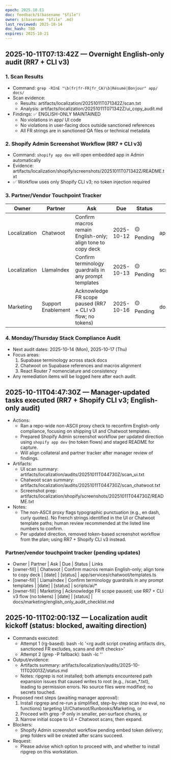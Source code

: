 ```yaml
---
epoch: 2025.10.E1
doc: feedback/$(basename "$file")
owner: $(basename "$file" .md)
last_reviewed: 2025-10-14
doc_hash: TBD
expires: 2025-10-21
---
```


<!-- Log new updates below. Include timestamp, command/output, and evidence path. -->

## 2025-10-11T07:13:42Z — Overnight English-only audit (RR7 + CLI v3)

### 1. Scan Results
- Command: `grep -RInE "\b(fr|fr-FR|fr_CA)\b|Résumé|Bonjour" app/ docs/`
- Scan evidence:
  - Results: artifacts/localization/20251011T071342Z/scan.txt
  - Analysis: artifacts/localization/20251011T071342Z/ui_copy_audit.md
- Findings: ✅ ENGLISH-ONLY MAINTAINED
  - No violations in app/ UI code
  - No violations in user-facing docs outside sanctioned references
  - All FR strings are in sanctioned QA files or technical metadata

### 2. Shopify Admin Screenshot Workflow (RR7 + CLI v3)
- Command: `shopify app dev` will open embedded app in Admin automatically
- Evidence: artifacts/localization/shopify/screenshots/20251011T071342Z/README.txt
- ✅ Workflow uses only Shopify CLI v3; no token injection required

### 3. Partner/Vendor Touchpoint Tracker
| Owner | Partner | Ask | Due | Status | Links |
|-------|---------|-----|-----|--------|-------|
| Localization | Chatwoot | Confirm macros remain English-only; align tone to copy deck | 2025-10-12 | 🟡 Pending | app/services/chatwoot/templates.ts |
| Localization | LlamaIndex | Confirm terminology guardrails in any prompt templates | 2025-10-13 | 🟡 Pending | scripts/ai/* |
| Marketing | Support Enablement | Acknowledge FR scope paused (RR7 + CLI v3 flow; no tokens) | 2025-10-16 | 🟡 Pending | docs/marketing/english_only_audit_checklist.md |

### 4. Monday/Thursday Stack Compliance Audit
- Next audit dates: 2025-10-14 (Mon), 2025-10-17 (Thu)
- Focus areas:
  1. Supabase terminology across stack docs
  2. Chatwoot on Supabase references and macros alignment
  3. React Router 7 nomenclature and consistency
- Any remediation items will be logged here after each audit.

## 2025-10-11T04:47:30Z — Manager-updated tasks executed (RR7 + Shopify CLI v3; English-only audit)
- Actions:
  - Ran a repo-wide non-ASCII proxy check to reconfirm English-only compliance, focusing on shipping UI and Chatwoot templates.
  - Prepared Shopify Admin screenshot workflow per updated direction using `shopify app dev` (no token flows) and staged README for capture.
  - Will align collateral and partner tracker after manager review of findings.
- Artifacts:
  - UI scan summary: artifacts/localization/audits/20251011T044730Z/scan_ui.txt
  - Chatwoot scan summary: artifacts/localization/audits/20251011T044730Z/scan_chatwoot.txt
  - Screenshot prep: artifacts/localization/shopify/screenshots/20251011T044730Z/README.txt
- Notes:
  - The non-ASCII proxy flags typographic punctuation (e.g., en dash, curly quotes). No French strings identified in the UI or Chatwoot template paths; human review recommended at the listed line numbers to confirm.
  - Per updated direction, removed token-based screenshot workflow from the plan; using RR7 + Shopify CLI v3 instead.

### Partner/vendor touchpoint tracker (pending updates)
- Owner | Partner | Ask | Due | Status | Links
- [owner-fill] | Chatwoot | Confirm macros remain English-only; align tone to copy deck | [date] | [status] | app/services/chatwoot/templates.ts
- [owner-fill] | LlamaIndex | Confirm terminology guardrails in any prompt templates | [date] | [status] | scripts/ai/*
- [owner-fill] | Marketing | Acknowledge FR scope paused; use RR7 + CLI v3 flow (no tokens) | [date] | [status] | docs/marketing/english_only_audit_checklist.md

## 2025-10-11T02:00:13Z — Localization audit kickoff (status: blocked, awaiting direction)
- Commands executed:
  - Attempt 1 (rg-based): bash -lc '<rg audit script creating artifacts dirs, sanctioned FR excludes, scans and drift checks>'
  - Attempt 2 (grep -P fallback): bash -lc '<grep-based audit script using scan_list helper and per-surface scans>'
- Output/evidence:
  - Artifacts summary: artifacts/localization/audits/2025-10-11T020013Z/status.md
  - Notes: ripgrep is not installed; both attempts encountered path expansion issues that caused writes to root (e.g., /scan_*.txt), leading to permission errors. No source files were modified; no secrets touched.
- Proposed next steps (awaiting manager approval):
  1) Install ripgrep and re-run a simplified, step-by-step scan (no eval, no functions) targeting UI/Chatwoot/Runbooks/Marketing, or
  2) Proceed with grep -P only in smaller, per-surface chunks, or
  3) Narrow initial scope to UI + Chatwoot scans, then expand.
- Blockers:
  - Shopify Admin screenshot workflow pending embed token delivery; prep folders will be created after scans succeed.
- Request:
  - Please advise which option to proceed with, and whether to install ripgrep on this workstation.

